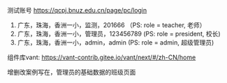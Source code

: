 测试账号
https://qcpj.bnuz.edu.cn/page/pc/login
1. 广东，珠海，香洲一小，监测，201666       （PS: role = teacher, 老师）
2. 广东，珠海，香洲一小，管理员，123456789     (PS: role = president, 校长)
3. 广东，珠海，香洲一小，admin，admin        (PS: role = admin, 超级管理员)

组件库vant: https://vant-contrib.gitee.io/vant/next/#/zh-CN/home

增删改案例写在，管理员的基础数据的班级页面
